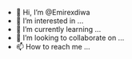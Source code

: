 - 👋 Hi, I’m @Emirexdiwa
- 👀 I’m interested in ...
- 🌱 I’m currently learning ...
- 💞️ I’m looking to collaborate on ...
- 📫 How to reach me ...

<!---
Emirexdiwa/Emirexdiwa is a ✨ special ✨ repository because its `README.md` (this file) appears on your GitHub profile.
You can click the Preview link to take a look at your changes.
--->
